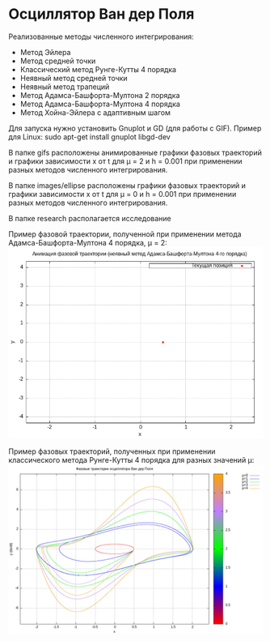 # Осциллятор Ван дер Поля 
Реализованные методы численного интегрирования:
* Метод Эйлера
* Метод средней точки
* Классический метод Рунге-Кутты 4 порядка
* Неявный метод средней точки
* Неявный метод трапеций
* Метод Адамса-Башфорта-Мултона 2 порядка
* Метод Адамса-Башфорта-Мултона 4 порядка
* Метод Хойна-Эйлера с адаптивным шагом 

Для запуска нужно установить Gnuplot и GD (для работы с GIF). Пример для Linux:
sudo apt-get install gnuplot libgd-dev

В папке gifs расположены анимированные графики фазовых траекторий и графики зависимости x от t для μ = 2 и h = 0.001 при применении разных методов численного интегрирования.

В папке images/ellipse расположены графики фазовых траекторий и графики зависимости x от t для μ = 0 и h = 0.001 при применении разных методов численного интегрирования.

В папке research располагается исследование

Пример фазовой траектории, полученной при применении метода Адамса-Башфорта-Мултона 4 порядка, μ = 2:
![Анимированный GIF](./gifs/ABM4Phase.gif)

Пример фазовых траекторий, полученных при применении классического метода Рунге-Кутты 4 порядка для разных значений μ:
![Анимированный GIF](./images/graphics/MuVariation.jpeg)